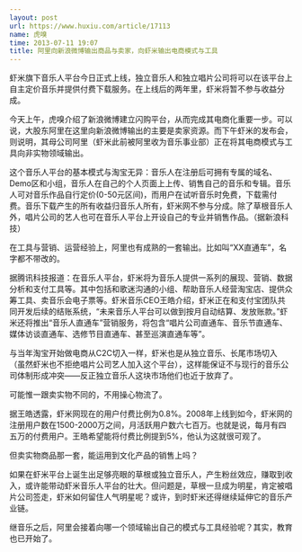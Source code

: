 ```yaml
---
layout: post
url: https://www.huxiu.com/article/17113
name: 虎嗅
time: 2013-07-11 19:07
title: 阿里向新浪微博输出商品与卖家，向虾米输出电商模式与工具
---
```

虾米旗下音乐人平台今日正式上线，独立音乐人和独立唱片公司将可以在该平台上自主定价音乐并提供付费下载服务。在上线后的两年里，虾米将暂不参与收益分成。

今天上午，虎嗅介绍了新浪微博建立闪购平台，从而完成其电商化重要一步。可以说，大股东阿里在这里向新浪微博输出的主要是卖家资源。而下午虾米的发布会，则说明，其母公司阿里（虾米此前被阿里收为音乐事业部）正在将其电商模式与工具向非实物领域输出。

这个音乐人平台的基本模式与淘宝无异：音乐人在注册后可拥有专属的域名、Demo区和小组，音乐人在自己的个人页面上上传、销售自己的音乐和专辑。音乐人可对音乐作品自行定价(0-50元区间)，而用户在试听音乐时免费，下载需付费。音乐下载产生的所有收益归音乐人所有，虾米网不参与分成。除了草根音乐人外，唱片公司的艺人也可在音乐人平台上开设自己的专业并销售作品。（据新浪科技）

在工具与营销、运营经验上，阿里也有成熟的一套输出。比如叫“XX直通车”，名字都不带改的。

据腾讯科技报道：在音乐人平台，虾米将为音乐人提供一系列的展现、营销、数据分析和支付工具等。其中包括和歌迷沟通的小组、帮助音乐人经营淘宝店、提供众筹工具、卖音乐会电子票等。虾米音乐CEO王皓介绍，虾米正在和支付宝团队共同开发后续的结账系统，“未来音乐人平台可以做到按月自动结算、发放账款。”虾米还将推出“音乐人直通车”营销服务，将包含“唱片公司直通车、音乐节直通车、媒体访谈直通车、选修节目直通车、甚至巡演直通车等”。

与当年淘宝开始做电商从C2C切入一样，虾米也是从独立音乐、长尾市场切入（虽然虾米也不拒绝唱片公司艺人加入这个平台），这样能保证不与现行的音乐公司体制形成冲突——反正独立音乐人这块市场他们也近于放弃了。

可能惟一跟卖实物不同的，不用操心物流了。

据王皓透露，虾米网现在的用户付费比例为0.8%。2008年上线到如今，虾米网的注册用户数在1500-2000万之间，月活跃用户数六七百万。也就是说，每月有四五万的付费用户。王皓希望能将付费比例提到5%，他认为这就很可观了。

但卖实物商品那一套，能运用到文化产品的销售上吗？

如果在虾米平台上诞生出足够亮眼的草根或独立音乐人，产生粉丝效应，赚取到收入，或许能带动虾米音乐人平台的壮大。但问题是，草根一旦成为明星，肯定被唱片公司签走，虾米如何留住人气明星呢？或许，到时虾米还得继续延伸它的音乐产业链。

继音乐之后，阿里会接着向哪一个领域输出自己的模式与工具经验呢？其实，教育也已开始了。

